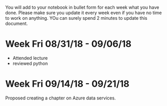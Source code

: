 You will add to your notebook in bullet form for each week what you have done. Please make sure you update it every week even if you have no time to work on anything. YOu can surely spend 2 minutes to update this document.

# Week Fri 08/31/18 - 09/06/18

* Attended lecture
* reviewed python

# Week Fri 09/14/18 - 09/21/18

Proposed creating a chapter on Azure data services.

